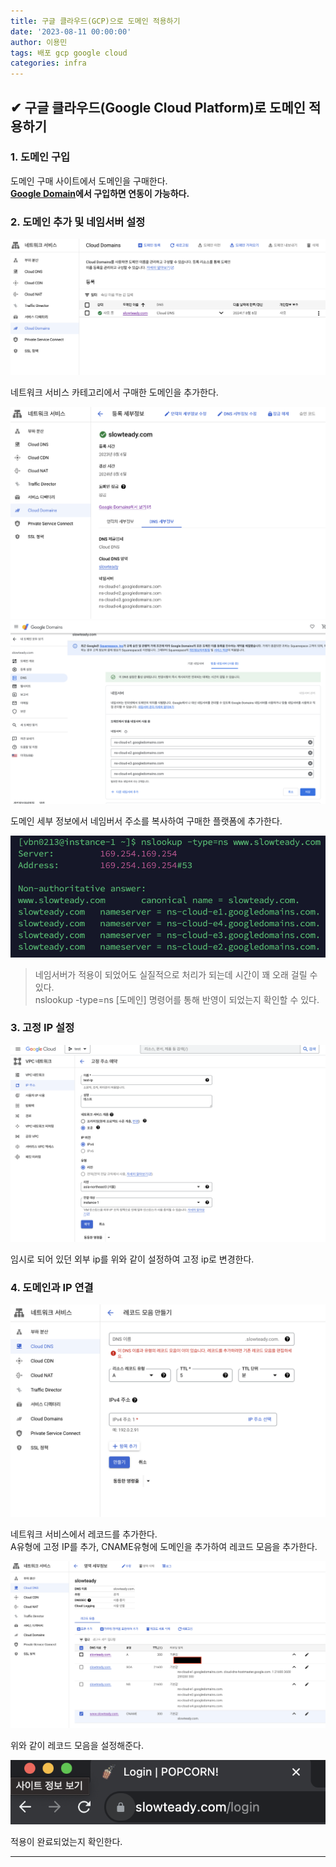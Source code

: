 ```yaml
---
title: 구글 클라우드(GCP)으로 도메인 적용하기
date: '2023-08-11 00:00:00'
author: 이용민
tags: 배포 gcp google cloud
categories: infra
---
```


## ✔ 구글 클라우드(Google Cloud Platform)로 도메인 적용하기

### 1. 도메인 구입

도메인 구매 사이트에서 도메인을 구매한다.  
**[Google Domain](https://domains.google.com/)에서 구입하면 연동이 가능하다.**

### 2. 도메인 추가 및 네임서버 설정

![도메인 추가](image.png)

네트워크 서비스 카테고리에서 구매한 도메인을 추가한다.  

![세부정보](image-1.png)
![네임서버 추가](image-2.png)

도메인 세부 정보에서 네임버서 주소를 복사하여 구매한 플랫폼에 추가한다.

![nslookup](image-3.png)

> 네임서버가 적용이 되었어도 실질적으로 처리가 되는데 시간이 꽤 오래 걸릴 수 있다.  
> nslookup -type=ns [도메인] 명령어를 통해 반영이 되었는지 확인할 수 있다.

### 3. 고정 IP 설정

![고정ip](image-4.png)

임시로 되어 있던 외부 ip를 위와 같이 설정하여 고정 ip로 변경한다.

### 4. 도메인과 IP 연결

![레코드 추가](image-5.png)

네트워크 서비스에서 레코드를 추가한다.  
A유형에 고정 IP를 추가, CNAME유형에 도메인을 추가하여 레코드 모음을 추가한다.

![레코드 모음](image-7.png)

위와 같이 레코드 모음을 설정해준다.  

![완료](image-6.png)

적용이 완료되었는지 확인한다.

---

